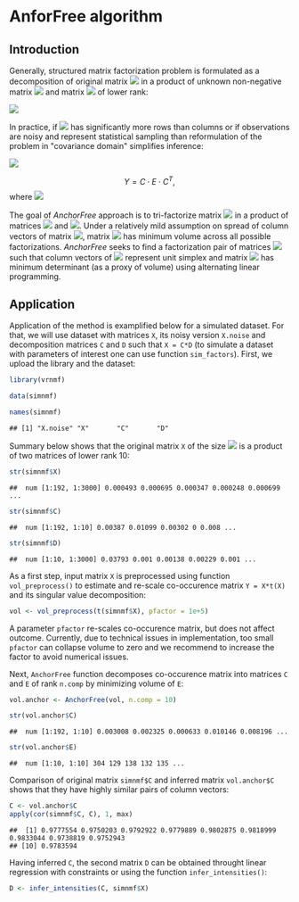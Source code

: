 # AnforFree algorithm

## Introduction  
  
  Generally, structured matrix factorization problem is formulated as a decomposition of original matrix <img src="https://render.githubusercontent.com/render/math?math=X"> in a product of unknown non-negative matrix <img src="https://render.githubusercontent.com/render/math?math=C"> and matrix <img src="https://render.githubusercontent.com/render/math?math=D"> of lower rank: 
  
    
<img src="https://render.githubusercontent.com/render/math?math=\begin{aligned}X = C \cdot D \end{aligned}">

  In practice, if <img src="https://render.githubusercontent.com/render/math?math=X"> has significantly more rows than columns or if observations are noisy and represent statistical sampling than reformulation of the problem in "covariance domain" simplifies inference:
  
<img src="https://render.githubusercontent.com/render/math?math=\begin{aligned}Y = C \cdot E \cdot C^{T},\end{aligned}">
  
  $$
  Y = C \cdot E \cdot C^{T},
$$
  where <img src="https://render.githubusercontent.com/render/math?math=Y = X \cdot X^{T}, E = D \cdot D^{T}.">
  
  The goal of _AnchorFree_ approach is to tri-factorize matrix <img src="https://render.githubusercontent.com/render/math?math=Y"> in a product of matrices <img src="https://render.githubusercontent.com/render/math?math=C"> and <img src="https://render.githubusercontent.com/render/math?math=E">. Under a relatively mild assumption on spread of column vectors of matrix <img src="https://render.githubusercontent.com/render/math?math=C">, matrix <img src="https://render.githubusercontent.com/render/math?math=E"> has minimum volume across all possible factorizations. _AnchorFree_ seeks to find a factorization pair of matrices <img src="https://render.githubusercontent.com/render/math?math=(C, E)"> such that column vectors of <img src="https://render.githubusercontent.com/render/math?math=C"> represent unit simplex and matrix <img src="https://render.githubusercontent.com/render/math?math=E"> has minimum determinant (as a proxy of volume) using alternating linear programming. 

## Application

Application of the method is examplified below for a simulated dataset. For that, we will use dataset with matrices `X`, its noisy version `X.noise` and decomposition matrices `C` and `D` such that `X = C*D` (to simulate a dataset with parameters of interest one can use function `sim_factors`). First, we upload the library and the dataset:
  
  
  ```r
  library(vrnmf)
  
  data(simnmf)
  
  names(simnmf)
  ```
  
  ```
  ## [1] "X.noise" "X"       "C"       "D"
  ```

Summary below shows that the original matrix `X` of the size <img src="https://render.githubusercontent.com/render/math?math=192 \cdot 3000"> is a product of two matrices of lower rank 10:
  
  
  ```r
  str(simnmf$X)
  ```
  
  ```
  ##  num [1:192, 1:3000] 0.000493 0.000695 0.000347 0.000248 0.000699 ...
  ```
  
  ```r
  str(simnmf$C)
  ```
  
  ```
  ##  num [1:192, 1:10] 0.00387 0.01099 0.00302 0 0.008 ...
  ```
  
  ```r
  str(simnmf$D)
  ```
  
  ```
  ##  num [1:10, 1:3000] 0.03793 0.001 0.00138 0.00229 0.001 ...
  ```

As a first step, input matrix `X` is preprocessed using function `vol_preprocess()` to estimate and re-scale co-occurence matrix `Y = X*t(X)` and its singular value decomposition:
  
  
  ```r
  vol <- vol_preprocess(t(simnmf$X), pfactor = 1e+5)
  ```

A parameter `pfactor` re-scales co-occurence matrix, but does not affect outcome. Currently, due to technical issues in implementation, too small `pfactor` can collapse volume to zero and we recommend to increase the factor to avoid numerical issues.

Next, `AnchorFree` function decomposes co-occurence matrix into matrices `C` and `E` of rank `n.comp` by minimizing volume of `E`:
  
  
  ```r
  vol.anchor <- AnchorFree(vol, n.comp = 10)
  
  str(vol.anchor$C)
  ```
  
  ```
  ##  num [1:192, 1:10] 0.003008 0.002325 0.000633 0.010146 0.008196 ...
  ```
  
  ```r
  str(vol.anchor$E)
  ```
  
  ```
  ##  num [1:10, 1:10] 304 129 138 132 135 ...
  ```

Comparison of original matrix `simnmf$C` and inferred matrix `vol.anchor$C` shows that they have highly similar pairs of column vectors:
  
  
  ```r
  C <- vol.anchor$C
  apply(cor(simnmf$C, C), 1, max)
  ```
  
  ```
  ##  [1] 0.9777554 0.9750203 0.9792922 0.9779889 0.9802875 0.9818999 0.9833044 0.9738819 0.9752943
  ## [10] 0.9783594
  ```

Having inferred `C`, the second matrix `D` can be obtained throught linear regression with constraints or using the function `infer_intensities()`:
  
  
  ```r
  D <- infer_intensities(C, simnmf$X)
  ```

